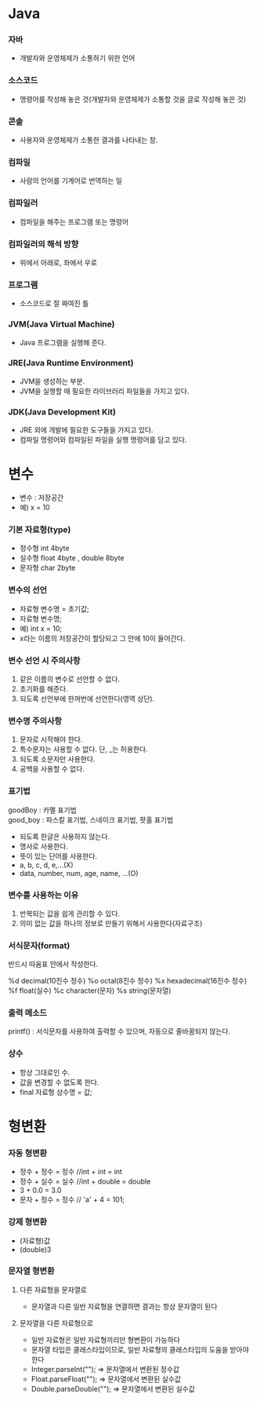 # Java
### 자바
- 개발자와 운영체제가 소통하기 위한 언어

### 소스코드
- 명령어를 작성해 놓은 것(개발자와 운영체제가 소통할 것을 글로 작성해 놓은 것)

### 콘솔
- 사용자와 운영체제가 소통한 결과를 나타내는 창.

### 컴파일
- 사람의 언어를 기계어로 번역하는 일

### 컴파일러
- 컴파일을 해주는 프로그램 또는 명령어

### 컴파일러의 해석 방향
- 위에서 아래로, 좌에서 우로

### 프로그램
- 소스코드로 잘 짜여진 틀

### JVM(Java Virtual Machine)
- Java 프로그램을 실행해 준다.

### JRE(Java Runtime Environment)
- JVM을 생성하는 부분.
- JVM을 실행할 때 필요한 라이브러리 파일들을 가지고 있다.

### JDK(Java Development Kit)
- JRE 외에 개발에 필요한 도구들을 가지고 있다.
- 컴파일 명령어와 컴파일된 파일을 실행 명령어를 담고 있다.

# 변수
- 변수 : 저장공간
- 예) x = 10

### 기본 자료형(type)
 - 정수형   int   4byte
 - 실수형   float   4byte  , double   8byte
 - 문자형   char   2byte

### 변수의 선언
  -  자료형 변수명 = 초기값;
   - 자료형 변수명;
   - 예) int x = 10;
   - x라는 이름의 저장공간이 할당되고 그 안에 10이 들어간다.
   
### 변수 선언 시 주의사항
   1. 같은 이름의 변수로 선언할 수 없다.
   2. 초기화를 해준다.
   3. 되도록 선언부에 한꺼번에 선언한다(영역 상단).
   
### 변수명 주의사항
   1. 문자로 시작해야 한다.
   2. 특수문자는 사용할 수 없다. 단, _는 허용한다.
   3. 되도록 소문자만 사용한다.
   4. 공백을 사용할 수 없다.

### 표기법
   goodBoy : 카멜 표기법<br>
   good_boy : 파스칼 표기법, 스네이크 표기법, 팟홀 표기법<br>

   -  되도록 한글은 사용하지 않는다.
   - 명사로 사용한다.
   - 뜻이 있는 단어를 사용한다.
   - a, b, c, d, e,...(X)
   - data, number, num, age, name, ...(O)
 
 
 ### 변수를 사용하는 이유
   1. 반복되는 값을 쉽게 관리할 수 있다.
   2. 의미 없는 값을 하나의 정보로 만들기 위해서 사용한다(자료구조)
   
 ### 서식문자(format)
   반드시 따옴표 안에서 작성한다.

   %d   decimal(10진수 정수)
   %o   octal(8진수 정수)
   %x   hexadecimal(16진수 정수)
   %f   float(실수)
   %c   character(문자)
   %s   string(문자열)
   
 ### 출력 메소드
   printf() : 서식문자를 사용하여 출력할 수 있으며, 자동으로 줄바꿈되지 않는다.
   
 ### 상수
   - 항상 그대로인 수.
   - 값을 변경할 수 없도록 한다.
   - final 자료형 상수명 = 값;
   
   
 # 형변환
   ### 자동 형변환
   - 정수 + 정수 = 정수	//int + int = int
   - 정수 + 실수 = 실수	//int + double = double
   - 3 + 0.0 = 3.0
   - 문자 + 정수 = 정수	// 'a' + 4  = 101;

   ### 강제 형변환
   - (자료형)값
   - (double)3

### 문자열 형변환
   1. 다른 자료형을 문자열로
      - 문자열과 다른 일반 자료형을 연결하면 결과는 항상 문자열이 된다

   2. 문자열을 다른 자료형으로
      - 일반 자료형은 일반 자료형끼리만 형변환이 가능하다
      - 문자열 타입은 클래스타입이므로, 일반 자료형의 클래스타입의 도움을 받아야 한다
      - Integer.parseInt(""); => 문자열에서 변환된 정수값
      - Float.parseFloat(""); => 문자열에서 변환된 실수값
      - Double.parseDouble(""); => 문자열에서 변환된 실수값
